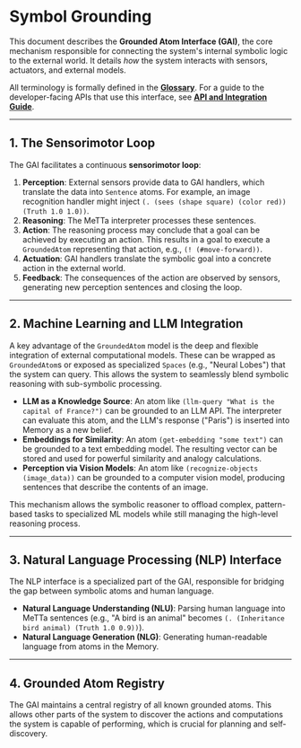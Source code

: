 # Symbol Grounding

This document describes the **Grounded Atom Interface (GAI)**, the core mechanism responsible for connecting the system's internal symbolic logic to the external world. It details *how* the system interacts with sensors, actuators, and external models.

All terminology is formally defined in the [**Glossary**](./DATA_STRUCTURES.md#1-glossary-of-core-terms). For a guide to the developer-facing APIs that use this interface, see [**API and Integration Guide**](./API_AND_INTEGRATION.md).

---

## 1. The Sensorimotor Loop

The GAI facilitates a continuous **sensorimotor loop**:
1.  **Perception**: External sensors provide data to GAI handlers, which translate the data into `Sentence` atoms. For example, an image recognition handler might inject `(. (sees (shape square) (color red)) (Truth 1.0 1.0))`.
2.  **Reasoning**: The MeTTa interpreter processes these sentences.
3.  **Action**: The reasoning process may conclude that a goal can be achieved by executing an action. This results in a goal to execute a `GroundedAtom` representing that action, e.g., `(! (#move-forward))`.
4.  **Actuation**: GAI handlers translate the symbolic goal into a concrete action in the external world.
5.  **Feedback**: The consequences of the action are observed by sensors, generating new perception sentences and closing the loop.

---

## 2. Machine Learning and LLM Integration

A key advantage of the `GroundedAtom` model is the deep and flexible integration of external computational models. These can be wrapped as `GroundedAtom`s or exposed as specialized `Spaces` (e.g., "Neural Lobes") that the system can query. This allows the system to seamlessly blend symbolic reasoning with sub-symbolic processing.

-   **LLM as a Knowledge Source**: An atom like `(llm-query "What is the capital of France?")` can be grounded to an LLM API. The interpreter can evaluate this atom, and the LLM's response ("Paris") is inserted into Memory as a new belief.
-   **Embeddings for Similarity**: An atom `(get-embedding "some text")` can be grounded to a text embedding model. The resulting vector can be stored and used for powerful similarity and analogy calculations.
-   **Perception via Vision Models**: An atom like `(recognize-objects (image_data))` can be grounded to a computer vision model, producing sentences that describe the contents of an image.

This mechanism allows the symbolic reasoner to offload complex, pattern-based tasks to specialized ML models while still managing the high-level reasoning process.

---

## 3. Natural Language Processing (NLP) Interface

The NLP interface is a specialized part of the GAI, responsible for bridging the gap between symbolic atoms and human language.
-   **Natural Language Understanding (NLU)**: Parsing human language into MeTTa sentences (e.g., "A bird is an animal" becomes `(. (Inheritance bird animal) (Truth 1.0 0.9))`).
-   **Natural Language Generation (NLG)**: Generating human-readable language from atoms in the Memory.

---

## 4. Grounded Atom Registry

The GAI maintains a central registry of all known grounded atoms. This allows other parts of the system to discover the actions and computations the system is capable of performing, which is crucial for planning and self-discovery.
